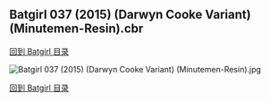 ## Batgirl 037 (2015) (Darwyn Cooke Variant) (Minutemen-Resin).cbr


[回到 Batgirl 目录](https://github.com/alicewish/markdown/blob/master/series/Batgirl.md)


![Batgirl 037 (2015) (Darwyn Cooke Variant) (Minutemen-Resin).jpg](https://wx1.sinaimg.cn/large/6a9fdecagy1fq32meyvdlj21kw115b29.jpg)

[回到 Batgirl 目录](https://github.com/alicewish/markdown/blob/master/series/Batgirl.md)

